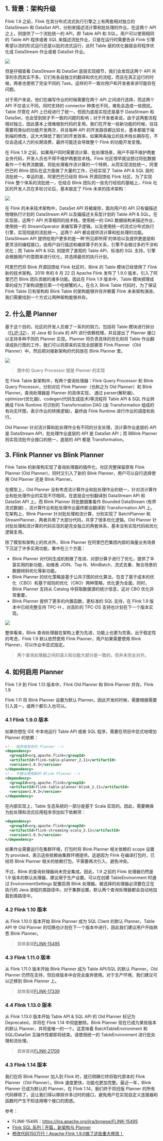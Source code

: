 
## 1. 背景：架构升级

Flink 1.9 之前，Flink 在其分布式流式执行引擎之上有两套相对独立的 DataStream 和 DataSet API，分别来描述流计算和批处理的作业。在这两个 API 之上，则提供了一个流批统一的 API，即 Table API 和 SQL。用户可以使用相同的 Table API 程序或者 SQL 来描述流批作业，只是在运行时需要告诉 Flink 引擎希望以流的形式运行还是以批的流式运行，此时 Table 层的优化器就会将程序优化成 DataStream 作业或者 DataSet 作业。

![](1)

但是仔细查看 DataStream 和 DataSet 底层实现细节，我们会发现这两个 API 共享的东西其实不多。它们有各自独立的翻译和优化的流程，而且在真正运行的时候，两者也使用了完全不同的 Task。这样的不一致对用户和开发者来讲可能存在问题。

对于用户来说，他们在编写作业的时候需要在两个 API 之间进行选择，而这两个 API 不仅语义不同，同时支持的 connector 种类也不同，难免会造成一些困扰。Table 尽管在 API 上已经进行了统一，但因为底层实现还是基于 DataStream 和 DataSet，也会受到刚才不一致的问题的影响；对于开发者来说，由于这两套流程相对独立，因此基本上很难做到代码的复用。我们在开发一些新功能的时候，往往需要将类似的功能开发两次，并且每种 API 的开发路径都比较长，基本都属于端到端的修改，这大大降低了我们的开发效率。如果两条独立的技术栈长期存在，不仅会造成人力的长期浪费，最终可能还会导致整个 Flink 的功能开发变慢。

在 Flink 1.9 之前，如果用户同时需要流计算、批处理场景，用户不得不维护两套业务代码，开发人员也不得不维护两套技术栈。Flink 社区很早就设想过将批数据看作一个有界流数据，将批处理看作流计算的一个特例，从而实现流批统一，阿里巴巴的 Blink 团队在这方面做了大量的工作，已经实现了 Table API & SQL 层的流批统一。幸运的是，阿里巴巴已经将 Blink 开源回馈给 Flink 社区。为了实现 Flink 整个体系的流批统一，在结合 Blink 团队的一些先行经验的基础上，Flink 社区的开发人员在多轮讨论后，基本敲定了 Flink 未来的技术架构：

![](2)

在 Flink 的未来技术架构中，DataSet API 将被废除，面向用户的 API 只有偏描述物理执行计划的 DataStream API 以及偏描述关系型计划的 Table API & SQL。在实现层，这两个 API 共享相同的技术栈，使用统一的 DAG 数据结构来描述作业，使用统一的 StreamOperator 来编写算子逻辑，以及使用统一的流式分布式执行引擎，实现彻底的流批统一。这两个 API 都会提供流计算和批处理的功能。DataStream API 提供给用户更多的是一种'所见即所得'的体验以及提供更底层和更灵活的编程接口，由用户自行描述和编排算子的关系，引擎不会做过多的干涉和优化；而 Table API & SQL 则提供了直观的 Table API、标准的 SQL 支持，引擎会根据用户的意图来进行优化，并选择最优的执行计划。

阿里巴巴将 Blink 开源回馈给 Flink 社区时，Blink 的 Table 模块已经使用了 Flink 新的技术架构。2019 年的 8 月 22 日 Apache Flink 发布了 1.9.0 版本，引入了阿里巴巴 Blink 团队贡献的诸多功能。因此在 Flink 1.9 版本中，Table 模块顺理成章的成为了架构调整后第一个吃螃蟹的人。在合入 Blink Table 代码时，为了保证 Flink Table 已有架构和 Blink Table 的架构能够并存并朝着 Flink 未来架构演进，我们需要找到一个方式让两种架构能够并存。

## 2. 什么是 Planner

基于这个目的，社区的开发人员做了一系列的努力，包括将 Table 模块进行拆分（[FLIP-32]()），对 Java 和 Scala 的 API 进行依赖梳理，并且提出了 Planner 接口以支持多种不同的 Planner 实现。Planner 将负责具体的优化和将 Table 作业翻译成执行图的工作，我们可以将原来的实现全部挪至 Flink Planner（Old Planner）中，然后把对接新架构的代码放在 Blink Planner 里。

![](3)

> 图中的 Query Processor 就是 Planner 的实现

在 Flink Table 新架构中，有两个查询处理器：Flink Query Processor 和 Blink Query Processor，分别对应 Flink Planner（也称之为 Old Planner）和 Blink Planner。查询处理器是 Planner 的具体实现， 通过 parser(解析器)、optimizer(优化器)、codegen(代码生成技术)等流程将 Table API & SQL 作业转换成 Flink Runtime 可识别的 Transformation DAG (由 Transformation 组成的有向无环图，表示作业的转换逻辑)，最终由 Flink Runtime 进行作业的调度和执行。

Old Planner 针对流计算和批处理作业有不同的分支处理，流计算作业底层的 API 是 DataStream API，批处理作业底层的 API 是 DataSet API；而 BBlink Planner 则实现流批作业接口的统一，底层的 API 都是 Transformation。

## 3. Flink Planner vs Blink Planner

Flink Table 的新架构实现了查询处理器的插件化，社区完整保留原有 Flink Planner (Old Planner)，同时又引入了新的 Blink Planner，用户可以自行选择使用 Old Planner 还是 Blink Planner。

在模型上，Old Planner 没有考虑流计算作业和批处理作业的统一，针对流计算作业和批处理作业的实现不尽相同，在底层会分别翻译到 DataStream API 和 DataSet API 上。而 Blink Planner 将批数据集看作 Bounded DataStream (有界流式数据) ，流计算作业和批处理作业最终都会翻译到 Transformation API 上。在架构上，Blink Planner 针对批处理和流计算，分别实现了 BatchPlanner 和 StreamPlanner，两者共用了大部分代码，共享了很多优化逻辑。Old Planner 针对批处理和流计算的代码实现的是完全独立的两套体系，基本没有实现代码和优化逻辑复用。

除了模型和架构上的优点外，Blink Planner 在阿里巴巴集团内部的海量业务场景下沉淀了许多实用功能，集中在三个方面：
- Blink Planner 对代码生成机制做了改进、对部分算子进行了优化，提供了丰富实用的新功能，如维表 JOIN、Top N、MiniBatch、流式去重、聚合场景的数据倾斜优化等新功能。
- Blink Planner 的优化策略是基于公共子图的优化算法，包含了基于成本的优化（CBO）和基于规则的优化（CRO）两种策略，优化更为全面。同时，Blink Planner 支持从 Catalog 中获取数据源的统计信息，这对 CBO 优化非常重要。
- Blink Planner 提供了更多的内置函数，更标准的 SQL 支持，在 Flink 1.9 版本中已经完整支持 TPC-H ，对高阶的 TPC-DS 支持也计划在下一个版本实现。

![](4)

整体看来，Blink 查询处理器在架构上更为先进，功能上也更为完善。出于稳定性的考虑，Flink 1.9 默认依然使用 Flink Planner，用户如果需要使用 Blink Planner，可以作业中显式指定。

> 两个查询处理器之间的语义和功能大部分是一致的，但并未完全对齐。

## 4. 如何启用 Planner

Flink 1.9 到 Flink 1.13 版本中，Flink Old Planner 和 Blink Planner 并存。Flink 1.9

Flink 1.11 将 Blink Planner 设置为默认 Planner。因此开发的时候，需要根据需要引入其一，或两个都引入也可以。

### 4.1 Flink 1.9.0 版本

如果你想在 IDE 中本地运行 Table API 或者 SQL 程序，需要在项目中显式地增加 Planner 的依赖：
```xml
<!-- 推荐使用老的 Planner -->
<dependency>
  <groupId>org.apache.flink</groupId>
  <artifactId>flink-table-planner_2.11</artifactId>
  <version>1.9.3</version>
</dependency>
<!-- 不建议使用新的 Blink Planner -->
<dependency>
  <groupId>org.apache.flink</groupId>
  <artifactId>flink-table-planner-blink_2.11</artifactId>
  <version>1.9.3</version>
</dependency>
```
在内部实现上，Table 生态系统的一部分是基于 Scala 实现的。因此，需要确保为批处理和流式应用程序添加如下依赖项：
```xml
<dependency>
  <groupId>org.apache.flink</groupId>
  <artifactId>flink-streaming-scala_2.11</artifactId>
  <version>1.9.3</version>
</dependency>
```
如果作业需要运行在集群环境，打包时将 Blink Planner 相关依赖的 scope 设置为 provided，表示这些依赖由集群环境提供。这是因为 Flink 在编译打包时，已经将 Blink Planner 相关的依赖打包，不需要再次引入，避免冲突。

不过，Blink 的查询处理器尚未完全集成。因此，1.9 之前的 Flink 处理器仍然是 1.9 版本的默认处理器，建议用于生产设置。可以在创建 TableEnvironment 时通过 EnvironmentSettings 配置启用 Blink 处理器。被选择的处理器必须要在正在执行的 Java 进程的类路径中。对于集群设置，默认两个查询处理器都会自动地加载到类路径中。

### 4.2 Flink 1.10 版本

从 Flink 1.10.0 版本开始 Blink Planner 成为 SQL Client 的默认 Planner。Table API 中 Old Planner 的切换也计划在下一个版本中进行，因此我们建议用户开始熟悉 Blink Planner。
> 具体查阅[FLINK-15495](https://jira.apache.org/jira/browse/FLINK-15495)

### 4.3 Flink 1.11.0 版本

从 Flink 1.11.0 版本开始 Blink Planner 成为 Table API/SQL 的默认 Planner。Old Planner 仍然在支持，但后续版本中会完全废弃使用。对于生产环境，我们建议可以迁移到 Blink Planner 上。

> 具体查阅[FLINK-17339](https://jira.apache.org/jira/browse/FLINK-17339)

### 4.4 Flink 1.13.0 版本

从 Flink 1.13.0 版本开始 Table API & SQL API 的 Old Planner 标记为 Deprecated，并将在 Flink 1.14 中彻底删除。Blink Planner 现在已成为某些版本的默认 Planner，并将是唯一的一个。这意味着 BatchTableEnvironment 和 SQL/DataSet 互操作性都即将结束。请使用统一的 TableEnvironment 进行批处理和流处理。
> 具体查阅[FLINK-21709](https://issues.apache.org/jira/browse/FLINK-21709)

### 4.3 Flink 1.14 版本

我们在将 Blink Planner 加入到 Flink 时，就已明确它终将取代原本的 Flink Planner（Old Planner）。Blink 速度更快，功能也更加完整。最近一年，Blink Planner 已成为默认的 Planner。在 Flink 1.14，我们终于将旧版 Planner 的所有代码移除了。这让我们得以移除许多过时的接口，避免用户在实现自定义连接器和函数时产生不知该用哪个接口的困惑。





参考：
- FLINK-15495：https://jira.apache.org/jira/browse/FLINK-15495
- [Flink SQL 系列 | 开篇，新架构与 Planner](https://mp.weixin.qq.com/s/zyM-pvV1v4bPcDuNQGju6g)
- [修改代码150万行！Apache Flink 1.9.0做了这些重大修改！](https://mp.weixin.qq.com/s/qcS4FQdSHaZaU52ELEBqBw)
